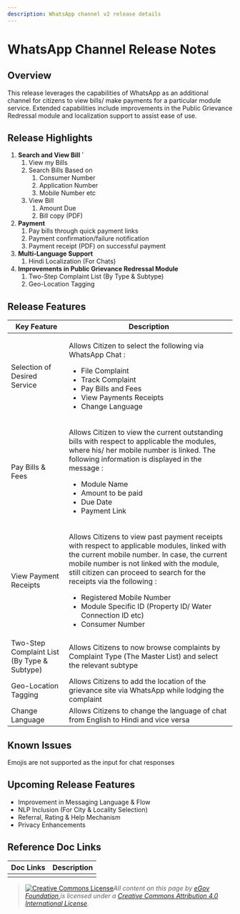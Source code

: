 ```yaml
---
description: WhatsApp channel v2 release details
---
```


# WhatsApp Channel Release Notes

## Overview <a href="#overview" id="overview"></a>

This release leverages the capabilities of WhatsApp as an additional channel for citizens to view bills/ make payments for a particular module service. Extended capabilities include improvements in the Public Grievance Redressal module and localization support to assist ease of use.

## Release Highlights <a href="#release-highlights" id="release-highlights"></a>

1. **Search and View Bill \`**
   1. View my Bills
   2. Search Bills Based on&#x20;
      1. Consumer Number
      2. Application Number
      3. Mobile Number etc
   3. View Bill
      1. Amount Due
      2. Bill copy (PDF)&#x20;
2. **Payment**&#x20;
   1. Pay bills through quick payment links
   2. Payment confirmation/failure notification
   3. Payment receipt (PDF)  on successful payment
3. **Multi-Language Support**
   1. Hindi Localization (For Chats)
4. **Improvements in Public Grievance Redressal Module**
   1. Two-Step Complaint List (By Type & Subtype)
   2. Geo-Location Tagging

## Release Features <a href="#release-features" id="release-features"></a>

| **Key Feature**                             | **Description**                                                                                                                                                                                                                                                                                                                                                                                                |
| ------------------------------------------- | -------------------------------------------------------------------------------------------------------------------------------------------------------------------------------------------------------------------------------------------------------------------------------------------------------------------------------------------------------------------------------------------------------------- |
| Selection of Desired Service                | <p>Allows Citizen to select the following via WhatsApp Chat :</p><ul><li>File Complaint</li><li>Track Complaint</li><li>Pay Bills and Fees</li><li>View Payments Receipts</li><li>Change Language</li></ul>                                                                                                                                                                                                    |
| Pay Bills & Fees                            | <p>Allows Citizen to view the current outstanding bills with respect to applicable the modules, where his/ her mobile number is linked. The following information is displayed in the message :</p><ul><li>Module Name</li><li>Amount to be paid</li><li>Due Date</li><li>Payment Link</li></ul>                                                                                                               |
| View Payment Receipts                       | <p>Allows Citizens to view past payment receipts with respect to applicable modules, linked with the current mobile number. In case, the current mobile number is not linked with the module, still citizen can proceed to search for the receipts via the following :</p><ul><li>Registered Mobile Number</li><li>Module Specific ID (Property ID/ Water Connection ID etc)</li><li>Consumer Number</li></ul> |
| Two-Step Complaint List (By Type & Subtype) | Allows Citizens to now browse complaints by Complaint Type (The Master List) and select the relevant subtype                                                                                                                                                                                                                                                                                                   |
| Geo-Location Tagging                        | Allows Citizens to add the location of the grievance site via WhatsApp while lodging the complaint                                                                                                                                                                                                                                                                                                             |
| Change Language                             | Allows Citizens to change the language of chat from English to Hindi and vice versa                                                                                                                                                                                                                                                                                                                            |

## Known Issues <a href="#known-issues" id="known-issues"></a>

Emojis are not supported as the input for chat responses

## Upcoming Release Features <a href="#upcoming-release-features" id="upcoming-release-features"></a>

* Improvement in Messaging Language & Flow
* NLP Inclusion (For City & Locality Selection)
* Referral, Rating & Help Mechanism
* Privacy Enhancements

## Reference Doc Links <a href="#reference-doc-links" id="reference-doc-links"></a>

| **Doc Links** | **Description** |
| ------------- | --------------- |
|               |                 |

> [![Creative Commons License](https://i.creativecommons.org/l/by/4.0/80x15.png)](http://creativecommons.org/licenses/by/4.0/)_All content on this page by_ [_eGov Foundation_ ](https://egov.org.in/)_is licensed under a_ [_Creative Commons Attribution 4.0 International License_](http://creativecommons.org/licenses/by/4.0/)_._
